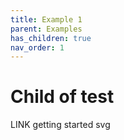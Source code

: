 ```yaml
---
title: Example 1
parent: Examples
has_children: true
nav_order: 1
---
```


# Child of test

LINK getting started svg
